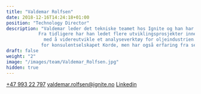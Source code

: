 ```yaml
---
title: "Valdemar Rolfsen"
date: 2018-12-16T14:24:18+01:00
position: "Technology Director"
description: "Valdemar leder det tekniske teamet hos Ignite og han har god erfaring med utvikling av tekniske løsninger. 
            Fra tidligere har han ledet flere utviklingsprosjekter innenfor rekrutteringsbransjen og har blant annet jobbet 
              med å videreutvikle et analyseverktøy for oljeindustrien. Før Valdemar kom til Ignite jobbet han som prosjektleder 
             for konsulentselskapet Korde, men har også erfaring fra selskaper som Cisco Systems og Rystad Energy."
draft: false
weight: "2"
image: "/images/team/Valdemar_Rolfsen.jpg"
hidden: true
---
```


<a class="phoneto" href="tel:+47 993 22 797"><i class="fas fa-phone"></i>+47 993 22 797</a>
<a class="mailto" href="mailto:valdemar.rolfsen@ignite.no"><i class="fas fa-envelope"></i>valdemar.rolfsen@ignite.no</a>
<a class="mailto" target="_blank" href="https://www.linkedin.com/in/valdemar-edvard-sandal-rolfsen-43876a76/"><i class="fab fa-linkedin-in"></i>Linkedin</a>
